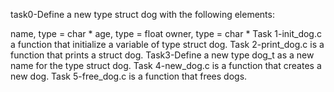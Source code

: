 task0-Define a new type struct dog with the following elements:

name, type = char *
age, type = float
owner, type = char *
Task 1-init_dog.c a function that initialize a variable of type struct dog.
Task 2-print_dog.c is a function that prints a struct dog.
Task3-Define a new type dog_t as a new name for the type struct dog.
Task 4-new_dog.c is a function that creates a new dog.
Task 5-free_dog.c is a function that frees dogs.
